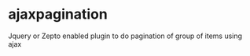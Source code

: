 ajaxpagination
==============

Jquery or Zepto enabled plugin to do pagination of group of items using ajax
